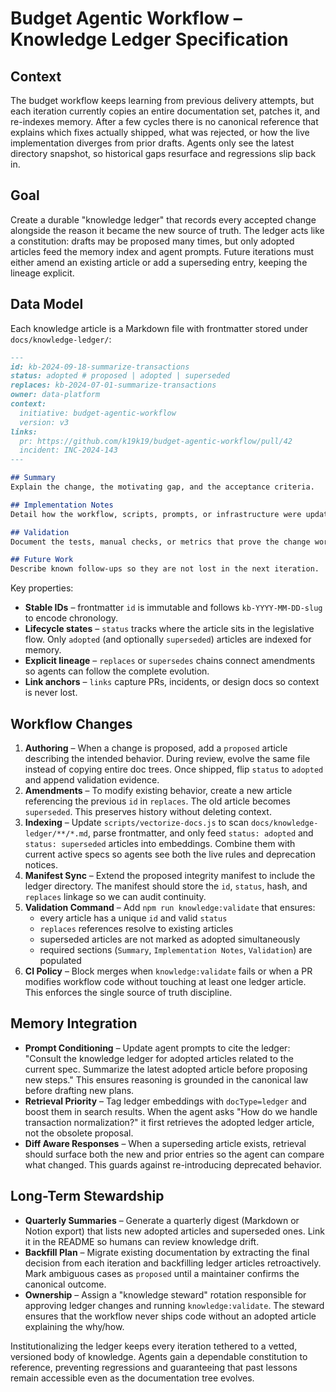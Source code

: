 # Budget Agentic Workflow – Knowledge Ledger Specification

## Context

The budget workflow keeps learning from previous delivery attempts, but each iteration currently copies an entire documentation set, patches it, and re-indexes memory. After a few cycles there is no canonical reference that explains which fixes actually shipped, what was rejected, or how the live implementation diverges from prior drafts. Agents only see the latest directory snapshot, so historical gaps resurface and regressions slip back in.

## Goal

Create a durable "knowledge ledger" that records every accepted change alongside the reason it became the new source of truth. The ledger acts like a constitution: drafts may be proposed many times, but only adopted articles feed the memory index and agent prompts. Future iterations must either amend an existing article or add a superseding entry, keeping the lineage explicit.

## Data Model

Each knowledge article is a Markdown file with frontmatter stored under `docs/knowledge-ledger/`:

```markdown
---
id: kb-2024-09-18-summarize-transactions
status: adopted # proposed | adopted | superseded
replaces: kb-2024-07-01-summarize-transactions
owner: data-platform
context:
  initiative: budget-agentic-workflow
  version: v3
links:
  pr: https://github.com/k19k19/budget-agentic-workflow/pull/42
  incident: INC-2024-143
---

## Summary
Explain the change, the motivating gap, and the acceptance criteria.

## Implementation Notes
Detail how the workflow, scripts, prompts, or infrastructure were updated.

## Validation
Document the tests, manual checks, or metrics that prove the change works.

## Future Work
Describe known follow-ups so they are not lost in the next iteration.
```

Key properties:

- **Stable IDs** – frontmatter `id` is immutable and follows `kb-YYYY-MM-DD-slug` to encode chronology.
- **Lifecycle states** – `status` tracks where the article sits in the legislative flow. Only `adopted` (and optionally `superseded`) articles are indexed for memory.
- **Explicit lineage** – `replaces` or `supersedes` chains connect amendments so agents can follow the complete evolution.
- **Link anchors** – `links` capture PRs, incidents, or design docs so context is never lost.

## Workflow Changes

1. **Authoring** – When a change is proposed, add a `proposed` article describing the intended behavior. During review, evolve the same file instead of copying entire doc trees. Once shipped, flip `status` to `adopted` and append validation evidence.
2. **Amendments** – To modify existing behavior, create a new article referencing the previous `id` in `replaces`. The old article becomes `superseded`. This preserves history without deleting context.
3. **Indexing** – Update `scripts/vectorize-docs.js` to scan `docs/knowledge-ledger/**/*.md`, parse frontmatter, and only feed `status: adopted` and `status: superseded` articles into embeddings. Combine them with current active specs so agents see both the live rules and deprecation notices.
4. **Manifest Sync** – Extend the proposed integrity manifest to include the ledger directory. The manifest should store the `id`, `status`, hash, and `replaces` linkage so we can audit continuity.
5. **Validation Command** – Add `npm run knowledge:validate` that ensures:
   - every article has a unique `id` and valid `status`
   - `replaces` references resolve to existing articles
   - superseded articles are not marked as adopted simultaneously
   - required sections (`Summary`, `Implementation Notes`, `Validation`) are populated
6. **CI Policy** – Block merges when `knowledge:validate` fails or when a PR modifies workflow code without touching at least one ledger article. This enforces the single source of truth discipline.

## Memory Integration

- **Prompt Conditioning** – Update agent prompts to cite the ledger: "Consult the knowledge ledger for adopted articles related to the current spec. Summarize the latest adopted article before proposing new steps." This ensures reasoning is grounded in the canonical law before drafting new plans.
- **Retrieval Priority** – Tag ledger embeddings with `docType=ledger` and boost them in search results. When the agent asks "How do we handle transaction normalization?" it first retrieves the adopted ledger article, not the obsolete proposal.
- **Diff Aware Responses** – When a superseding article exists, retrieval should surface both the new and prior entries so the agent can compare what changed. This guards against re-introducing deprecated behavior.

## Long-Term Stewardship

- **Quarterly Summaries** – Generate a quarterly digest (Markdown or Notion export) that lists new adopted articles and superseded ones. Link it in the README so humans can review knowledge drift.
- **Backfill Plan** – Migrate existing documentation by extracting the final decision from each iteration and backfilling ledger articles retroactively. Mark ambiguous cases as `proposed` until a maintainer confirms the canonical outcome.
- **Ownership** – Assign a "knowledge steward" rotation responsible for approving ledger changes and running `knowledge:validate`. The steward ensures that the workflow never ships code without an adopted article explaining the why/how.

Institutionalizing the ledger keeps every iteration tethered to a vetted, versioned body of knowledge. Agents gain a dependable constitution to reference, preventing regressions and guaranteeing that past lessons remain accessible even as the documentation tree evolves.
